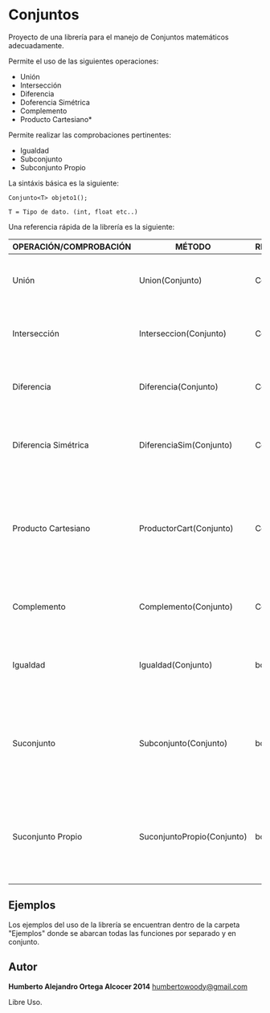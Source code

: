 Conjuntos
=========

Proyecto de una librería para el manejo de Conjuntos matemáticos adecuadamente.

Permite el uso de las siguientes operaciones:

 - Unión
 - Intersección
 - Diferencia
 - Doferencia Simétrica
 - Complemento
 - Producto Cartesiano*

Permite realizar las comprobaciones pertinentes:
    
 - Igualdad
 - Subconjunto
 - Subconjunto Propio

La sintáxis básica es la siguiente:

    Conjunto<T> objeto1();

    T = Tipo de dato. (int, float etc..)

Una referencia rápida de la librería es la siguiente:

| OPERACIÓN/COMPROBACIÓN   |        MÉTODO          | REGRESA  |           EXPLICACIÓN                      
|--------------|------------------------|----------|----------------------------------
| Unión        | Union(Conjunto)        | Conjunto | Devuelve el conjunto resultante de la operación Unión.
| Intersección | Interseccion(Conjunto) | Conjunto | Devuelve el conjunto resultante de la operación Intersección.
| Diferencia   | Diferencia(Conjunto)   | Conjunto | Devuelve el conjunto resultante de la operación Diferencia.
| Diferencia Simétrica | DiferenciaSim(Conjunto) | Conjunto | Devuelve el conjunto resultante de la operación de Diferencia Simétrica.
|Producto Cartesiano | ProductorCart(Conjunto) | Conjunto | Devuelve el conjunto resultante de la operación Producto Cartesiano. Sus elementos se convierten en std::pairs de la STL.
| Complemento  | Complemento(Conjunto)  | Conjunto | Devuelve el conjunto resultante de la operación Complemento. 
| Igualdad     | Igualdad(Conjunto)     | bool     | Devuelve cierto, si los conjuntos son iguales, falso en caso contrario.
| Suconjunto   | Subconjunto(Conjunto)  | bool     | Devuelve cierto, si el conjunto es un subconjunto del conjunto proporcionado, devuelve falso en caso contrario.
| Suconjunto Propio | SuconjuntoPropio(Conjunto) | bool | Devuelve cierto, si el conjunto es un subcojunto propio del conjunto proporcionado, falso en caso contrario.

## Ejemplos

Los ejemplos del uso de la librería se encuentran dentro de la carpeta "Ejemplos" donde se
abarcan todas las funciones por separado y en conjunto.

## Autor
    
**Humberto Alejandro Ortega Alcocer 2014**
<humbertowoody@gmail.com>

Libre Uso. 

